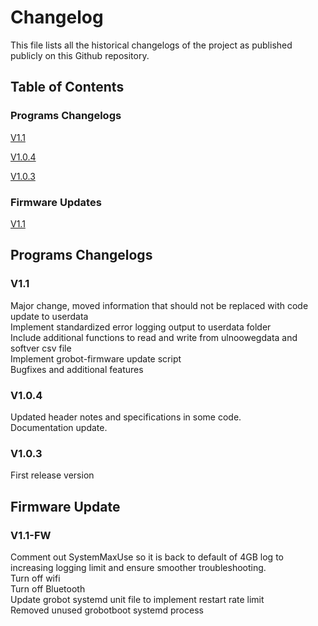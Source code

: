 # Changelog
This file lists all the historical changelogs of the project as published publicly on this Github repository.

## Table of Contents
### Programs Changelogs
[V1.1](#v11)

[V1.0.4](#v104)

[V1.0.3](#v103)

### Firmware Updates
[V1.1](#v11-fw)


## Programs Changelogs
### V1.1
Major change, moved information that should not be replaced with code update to userdata<br/>
Implement standardized error logging output to userdata folder<br/>
Include additional functions to read and write from ulnoowegdata and softver csv file<br/>
Implement grobot-firmware update script<br/>
Bugfixes and additional features

### V1.0.4
Updated header notes and specifications in some code.<br/>
Documentation update.

### V1.0.3
First release version

## Firmware Update
### V1.1-FW
Comment out SystemMaxUse so it is back to default of 4GB log to increasing logging limit and ensure smoother troubleshooting.<br/>
Turn off wifi<br/>
Turn off Bluetooth<br/>
Update grobot systemd unit file to implement restart rate limit<br/>
Removed unused grobotboot systemd process<br/>
